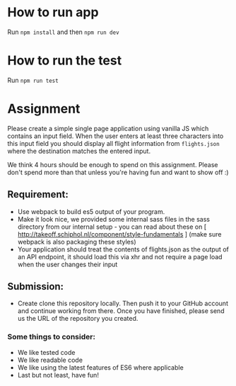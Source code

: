 # How to run app

Run `npm install` and then `npm run dev`

# How to run the test

Run `npm run test`

# Assignment

Please create a simple single page application using vanilla JS which contains an input field. When the user enters at least three characters into this input field you should display all flight information from `flights.json` where the destination matches the entered input.

We think 4 hours should be enough to spend on this assignment. Please don't spend more than that unless you're having fun and want to show off :)

## Requirement:
- Use webpack to build es5 output of your program.
- Make it look nice, we provided some internal sass files in the sass directory from our internal setup - you can read about these on [ http://takeoff.schiphol.nl/component/style-fundamentals ] (make sure webpack is also packaging these styles)
- Your application should treat the contents of flights.json as the output of an API endpoint, it should load this via xhr and not require a page load when the user changes their input

## Submission:
- Create clone this repository locally. Then push it to your GitHub account and continue working from there. Once you have finished, please send us the URL of the repository you created.

### Some things to consider:
- We like tested code
- We like readable code
- We like using the latest features of ES6 where applicable
- Last but not least, have fun!

